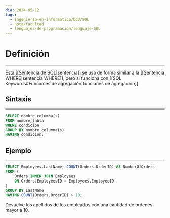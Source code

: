 ```yaml
---
dia: 2024-05-12
tags:
  - ingeniería-en-informática/bdd/SQL
  - nota/facultad
  - lenguajes-de-programación/lenguaje-SQL
---
```

# Definición
---
Esta [[Sentencia de SQL|sentencia]] se usa de forma similar a la [[Sentencia WHERE|sentencia WHERE]], pero si funciona con [[SQL Keywords#Funciones de agregación|funciones de agregación]]

## Sintaxis
---
```SQL
SELECT nombre_columna(s)
FROM nombre_tabla
WHERE condicion
GROUP BY nombre_columna(s)
HAVING condicion;
```

## Ejemplo
---
```SQL
SELECT Employees.LastName, COUNT(Orders.OrderID) AS NumberOfOrders
FROM (
	Orders INNER JOIN Employees
	ON Orders.EmployeesID = Employees.EmployeeID
)
GROUP BY LastName
HAVING COUNT(Orders.OrderID) > 10;
```

Devuelve los apellidos de los empleados con una cantidad de ordenes mayor a 10.